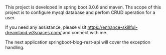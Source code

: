 This project is developed in spring boot 3.0.6 and maven.
Ths scope of this project is to configure mysql database and perfom CRUD operation for a user.

If you need any assistance, please visit https://enhance-skillful-dreamland.w3spaces.com/ and connect with me.

The next application springboot-blog-rest-api will cover the exception handling.
